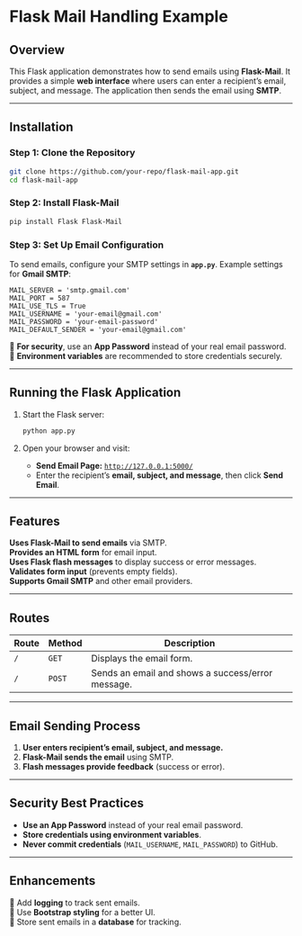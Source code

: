 # **Flask Mail Handling Example**  

## **Overview**  
This Flask application demonstrates how to send emails using **Flask-Mail**. It provides a simple **web interface** where users can enter a recipient’s email, subject, and message. The application then sends the email using **SMTP**.

---

## **Installation**  

### **Step 1: Clone the Repository**  
```bash
git clone https://github.com/your-repo/flask-mail-app.git
cd flask-mail-app
```

### **Step 2: Install Flask-Mail**  
```bash
pip install Flask Flask-Mail
```

### **Step 3: Set Up Email Configuration**  
To send emails, configure your SMTP settings in **`app.py`**. Example settings for **Gmail SMTP**:

```
MAIL_SERVER = 'smtp.gmail.com'
MAIL_PORT = 587
MAIL_USE_TLS = True
MAIL_USERNAME = 'your-email@gmail.com'
MAIL_PASSWORD = 'your-email-password'
MAIL_DEFAULT_SENDER = 'your-email@gmail.com'
```

🔹 **For security**, use an **App Password** instead of your real email password.  
🔹 **Environment variables** are recommended to store credentials securely.

---

## **Running the Flask Application**  

1. Start the Flask server:
   ```bash
   python app.py
   ```

2. Open your browser and visit:
   - **Send Email Page:** [`http://127.0.0.1:5000/`](http://127.0.0.1:5000/)  
   - Enter the recipient’s **email, subject, and message**, then click **Send Email**.  

---

## **Features**  
**Uses Flask-Mail to send emails** via SMTP.  
**Provides an HTML form** for email input.  
**Uses Flask flash messages** to display success or error messages.  
**Validates form input** (prevents empty fields).  
**Supports Gmail SMTP** and other email providers.  

---

## **Routes**  

| Route | Method | Description |
|--------|--------|-------------|
| `/` | `GET` | Displays the email form. |
| `/` | `POST` | Sends an email and shows a success/error message. |

---

## **Email Sending Process**  
1. **User enters recipient’s email, subject, and message.**  
2. **Flask-Mail sends the email** using SMTP.  
3. **Flash messages provide feedback** (success or error).  

---

## **Security Best Practices**  
- **Use an App Password** instead of your real email password.  
- **Store credentials using environment variables**.  
- **Never commit credentials** (`MAIL_USERNAME`, `MAIL_PASSWORD`) to GitHub.  

---

## **Enhancements**  
🔹 Add **logging** to track sent emails.  
🔹 Use **Bootstrap styling** for a better UI.  
🔹 Store sent emails in a **database** for tracking.  
